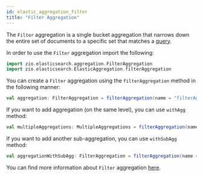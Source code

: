 ```yaml
---
id: elastic_aggregation_filter
title: "Filter Aggregation"
---
```


The `Filter` aggregation is a single bucket aggregation that narrows down the entire set of documents to a specific set that matches a [query](https://lambdaworks.github.io/zio-elasticsearch/overview/elastic_query).

In order to use the `Filter` aggregation import the following:
```scala
import zio.elasticsearch.aggregation.FilterAggregation
import zio.elasticsearch.ElasticAggregation.filterAggregation
```

You can create a `Filter` aggregation using the `filterAggregation` method in the following manner:
```scala
val aggregation: FilterAggregation = filterAggregation(name = "filterAggregation", query = term(field = Document.stringField, value = "test"))
```

If you want to add aggregation (on the same level), you can use `withAgg` method:
```scala
val multipleAggregations: MultipleAggregations = filterAggregation(name = "filterAggregation", query = term(field = Document.stringField, value = "test")).withAgg(maxAggregation(name = "maxAggregation", field = Document.doubleField))
```

If you want to add another sub-aggregation, you can use `withSubAgg` method:
```scala
val aggregationWithSubAgg: FilterAggregation = filterAggregation(name = "filterAggregation", query = term(field = Document.stringField, value = "test")).withSubAgg(maxAggregation(name = "maxAggregation", field = Document.intField))
```

You can find more information about `Filter` aggregation [here](https://www.elastic.co/guide/en/elasticsearch/reference/current/search-aggregations-bucket-filter-aggregation.html).
